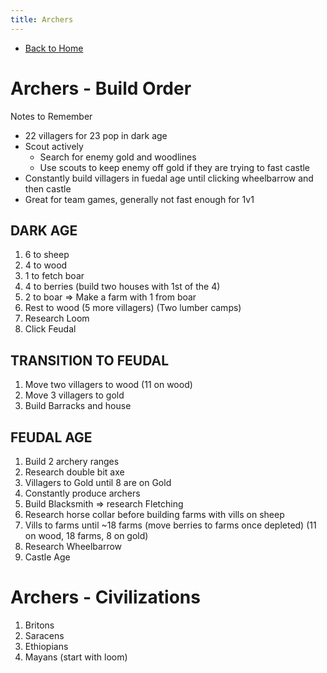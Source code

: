 ```yaml
---
title: Archers
---
```

 
 - [Back to Home](README.md)

# Archers - Build Order

Notes to Remember
- 22 villagers for 23 pop in dark age
- Scout actively
    - Search for enemy gold and woodlines
    - Use scouts to keep enemy off gold if they are trying to fast castle
- Constantly build villagers in fuedal age until clicking wheelbarrow and then castle
- Great for team games, generally not fast enough for 1v1

## DARK AGE
1. 6 to sheep
2. 4 to wood
3. 1 to fetch boar
4. 4 to berries (build two houses with 1st of the 4)
5. 2 to boar => Make a farm with 1 from boar
6. Rest to wood (5 more villagers) (Two lumber camps)
7. Research Loom
8. Click Feudal

## TRANSITION TO FEUDAL

1. Move two villagers to wood (11 on wood)
2. Move 3 villagers to gold
3. Build Barracks and house

## FEUDAL AGE
1. Build 2 archery ranges
2. Research double bit axe
3. Villagers to Gold until 8 are on Gold
4. Constantly produce archers
5. Build Blacksmith => research Fletching
6. Research horse collar before building farms with vills on sheep
7. Vills to farms until ~18 farms (move berries to farms once depleted)
(11 on wood, 18 farms, 8 on gold)
8. Research Wheelbarrow
9. Castle Age

# Archers - Civilizations
1. Britons
2. Saracens
3. Ethiopians
4. Mayans (start with loom)
